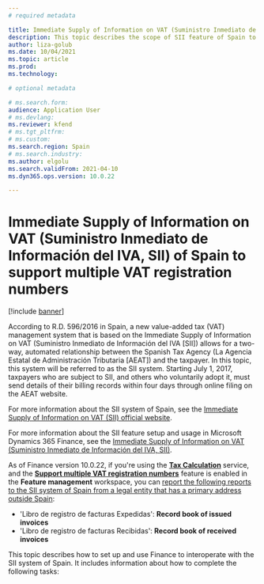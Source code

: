 ```yaml
---
# required metadata

title: Immediate Supply of Information on VAT (Suministro Inmediato de Información del IVA, SII) of Spain to support multiple VAT registration numbers
description: This topic describes the scope of SII feature of Spain to support multiple VAT registration numbers
author: liza-golub
ms.date: 10/04/2021
ms.topic: article
ms.prod: 
ms.technology: 

# optional metadata

# ms.search.form: 
audience: Application User
# ms.devlang: 
ms.reviewer: kfend
# ms.tgt_pltfrm: 
# ms.custom: 
ms.search.region: Spain
# ms.search.industry: 
ms.author: elgolu
ms.search.validFrom: 2021-04-10
ms.dyn365.ops.version: 10.0.22

---
```


# Immediate Supply of Information on VAT (Suministro Inmediato de Información del IVA, SII) of Spain to support multiple VAT registration numbers

[!include [banner](../includes/banner.md)]

According to R.D. 596/2016 in Spain, a new value-added tax (VAT) management system that is based on the Immediate Supply of Information on VAT (Suministro Inmediato de Información del IVA [SII]) allows for a two-way, automated relationship between the Spanish Tax Agency (La Agencia Estatal de Administración Tributaria [AEAT]) and the taxpayer. In this topic, this system will be referred to as the SII system. Starting July 1, 2017, taxpayers who are subject to SII, and others who voluntarily adopt it, must send details of their billing records within four days through online filing on the AEAT website.

For more information about the SII system of Spain, see the [Immediate Supply of Information on VAT (SII) official website](https://www.agenciatributaria.es/AEAT.internet/en_gb/Inicio/La_Agencia_Tributaria/Campanas/Suministro_Inmediato_de_Informacion_en_el_IVA__SII_/Suministro_Inmediato_de_Informacion_en_el_IVA__SII_.shtml).

For more information about the SII feature setup and usage in Microsoft Dynamics 365 Finance, see the [Immediate Supply of Information on VAT (Suministro Inmediato de Información del IVA, SII)](emea-esp-sii.md).

As of Finance version 10.0.22, if you're using the [**Tax Calculation**](global-tax-calcuation-service-overview.md) service, and the [**Support multiple VAT registration numbers**](emea-multiple-vat-registration-numbers.md) feature is enabled in the **Feature management** workspace, you can [report the following reports to the SII system of Spain from a legal entity that has a primary address outside Spain](emea-esp-sii.md#multiple-vat):

- 'Libro de registro de facturas Expedidas': **Record book of issued invoices**
- 'Libro de registro de facturas Recibidas': **Record book of received invoices**

This topic describes how to set up and use Finance to interoperate with the SII system of Spain. It includes information about how to complete the following tasks:
